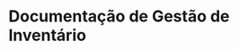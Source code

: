 # Documentação de Gestão de Inventário

<!-- For full documentation visit [mkdocs.org](https://www.mkdocs.org). -->

<!-- ## Commands

* `mkdocs new [dir-name]` - Create a new project.
* `mkdocs serve` - Start the live-reloading docs server.
* `mkdocs build` - Build the documentation site.
* `mkdocs -h` - Print help message and exit. -->

<!-- ## Project layout

    mkdocs.yml    # The configuration file.
    docs/
        index.md  # The documentation homepage.
        ...       # Other markdown pages, images and other files. -->
